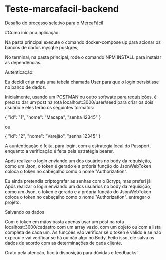# Teste-marcafacil-backend
Desafio do processo seletivo para o MercaFácil

#Como iniciar a aplicação:

Na pasta principal execute o comando docker-compose up para acionar os bancos de dados mysql e postgres;

No terminal, na pasta principal, rode o comando NPM INSTALL para instalar as dependências.

Autenticação:

Eu decidi criar mais uma tabela chamada User para que o login persistisse no banco de dados. 

Inicialmente, usando um POSTMAN ou outro softwate para requisições, é preciso dar um post na rota localhost:3000/user/seed para criar os dois usuário e eles terão os seguintes formatos: 

{
  "id": "1", 
  "nome": "Macapa", 
  "senha 12345"
}

ou 

{
  "id": "2", 
  "nome": "Varejão", 
  "senha 12345"
}

A auntenticação é feita, para login, com a estrategia local do Passport, enquanto a verificação é feita pela estratégia bearer. 

Após realizar o login enviando um dos usuários no body da requisição, como um Json, o token é gerado e a própria função do JsonWebToken coloca o token no cabeçalho como o nome "Authorization". 

Eu ainda pretendia criptografar as senhas com o Bcrypt, mas preferi já
Após realizar o login enviando um dos usuários no body da requisição, como um Json, o token é gerado e a própria função do JsonWebToken coloca o token no cabeçalho como o nome "Authorization".  entregar o projeto. 

Salvando os dados 

Com o token em mãos basta apenas usar um post na rota localhost:3000/cadastro com um array vazio, com um objeto ou com a lista completa de cada um. 
As funções vão verificar se o token é válido e se não expirou e vai verificar se há ou não algo no Body.
Feito isso, ele salva os dados de acordo com as determinações de cada cliente. 


Grato pela atenção, fico à disposição para dúvidas e feedbacks!
